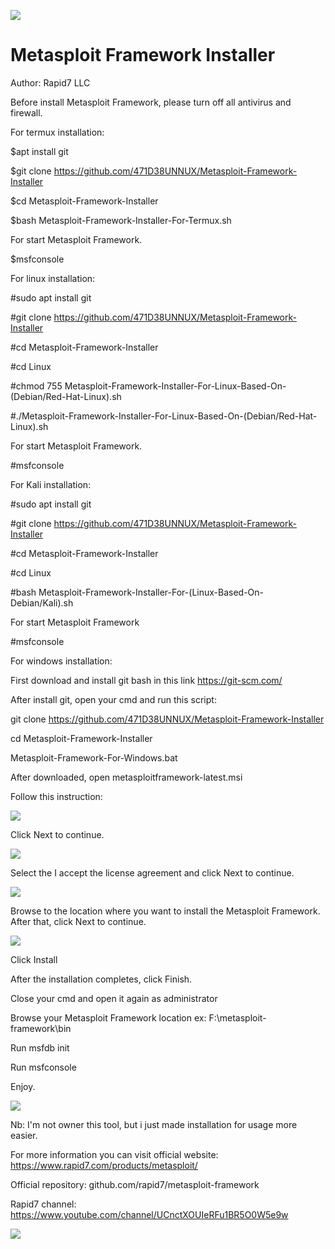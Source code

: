 ![](Metasploit-1.png)

# Metasploit Framework Installer

Author: Rapid7 LLC

Before install Metasploit Framework, please turn off all antivirus and firewall.

For termux installation:

$apt install git

$git clone https://github.com/471D38UNNUX/Metasploit-Framework-Installer

$cd Metasploit-Framework-Installer

$bash Metasploit-Framework-Installer-For-Termux.sh

For start Metasploit Framework.

$msfconsole

For linux installation:

#sudo apt install git

#git clone https://github.com/471D38UNNUX/Metasploit-Framework-Installer

#cd Metasploit-Framework-Installer

#cd Linux

#chmod 755 Metasploit-Framework-Installer-For-Linux-Based-On-(Debian/Red-Hat-Linux).sh

#./Metasploit-Framework-Installer-For-Linux-Based-On-(Debian/Red-Hat-Linux).sh

For start Metasploit Framework.

#msfconsole

For Kali installation:

#sudo apt install git

#git clone https://github.com/471D38UNNUX/Metasploit-Framework-Installer

#cd Metasploit-Framework-Installer

#cd Linux

#bash Metasploit-Framework-Installer-For-(Linux-Based-On-Debian/Kali).sh

For start Metasploit Framework

#msfconsole

For windows installation:

First download and install git bash in this link https://git-scm.com/

After install git, open your cmd and run this script:

git clone https://github.com/471D38UNNUX/Metasploit-Framework-Installer

cd Metasploit-Framework-Installer

Metasploit-Framework-For-Windows.bat

After downloaded, open metasploitframework-latest.msi

Follow this instruction:

![](205649e-msf-windows-welcome.png)

Click Next to continue.

![](96500cd-msf-windows-license.png)

Select the I accept the license agreement and click Next to continue.

![](df9cc20-msf-windows-dir.png)

Browse to the location where you want to install the Metasploit Framework. After that, click Next to continue.

![](557c5f0-msf-windows-install.png)

Click Install

After the installation completes, click Finish.

Close your cmd and open it again as administrator

Browse your Metasploit Framework location ex: F:\metasploit-framework\bin

Run msfdb init

Run msfconsole

Enjoy.

![](fery_metasploit.png)

Nb: I'm not owner this tool, but i just made installation for usage more easier.

For more information you can visit official website: https://www.rapid7.com/products/metasploit/

Official repository: github.com/rapid7/metasploit-framework

Rapid7 channel: https://www.youtube.com/channel/UCnctXOUIeRFu1BR5O0W5e9w

![](rapid7-logo.jpg)
